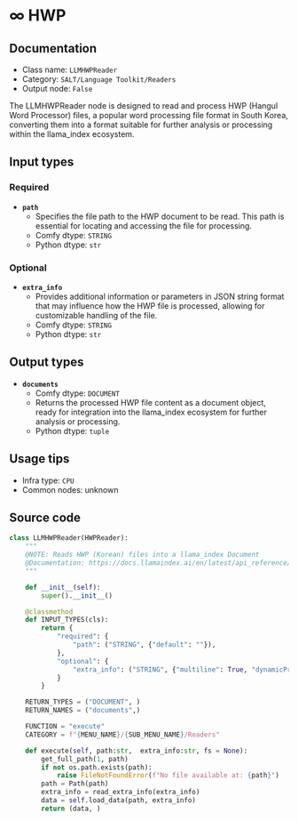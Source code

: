 # ∞ HWP
## Documentation
- Class name: `LLMHWPReader`
- Category: `SALT/Language Toolkit/Readers`
- Output node: `False`

The LLMHWPReader node is designed to read and process HWP (Hangul Word Processor) files, a popular word processing file format in South Korea, converting them into a format suitable for further analysis or processing within the llama_index ecosystem.
## Input types
### Required
- **`path`**
    - Specifies the file path to the HWP document to be read. This path is essential for locating and accessing the file for processing.
    - Comfy dtype: `STRING`
    - Python dtype: `str`
### Optional
- **`extra_info`**
    - Provides additional information or parameters in JSON string format that may influence how the HWP file is processed, allowing for customizable handling of the file.
    - Comfy dtype: `STRING`
    - Python dtype: `str`
## Output types
- **`documents`**
    - Comfy dtype: `DOCUMENT`
    - Returns the processed HWP file content as a document object, ready for integration into the llama_index ecosystem for further analysis or processing.
    - Python dtype: `tuple`
## Usage tips
- Infra type: `CPU`
- Common nodes: unknown


## Source code
```python
class LLMHWPReader(HWPReader):
    """
    @NOTE: Reads HWP (Korean) files into a llama_index Document
    @Documentation: https://docs.llamaindex.ai/en/latest/api_reference/readers/file/#llama_index.readers.file.HWPReader
    """

    def __init__(self):
        super().__init__()

    @classmethod
    def INPUT_TYPES(cls):
        return {
            "required": {
                "path": ("STRING", {"default": ""}),
            },
            "optional": {
                "extra_info": ("STRING", {"multiline": True, "dynamicPrompts": False, "default": "{}"}),
            }
        }

    RETURN_TYPES = ("DOCUMENT", )
    RETURN_NAMES = ("documents",)

    FUNCTION = "execute"
    CATEGORY = f"{MENU_NAME}/{SUB_MENU_NAME}/Readers"

    def execute(self, path:str,  extra_info:str, fs = None):
        get_full_path(1, path)
        if not os.path.exists(path):
            raise FileNotFoundError(f"No file available at: {path}")
        path = Path(path)
        extra_info = read_extra_info(extra_info)
        data = self.load_data(path, extra_info)
        return (data, )

```
